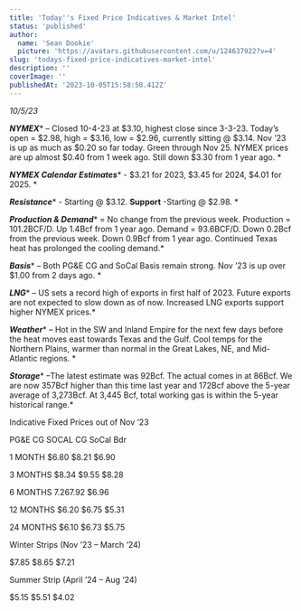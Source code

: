 ```yaml
---
title: 'Today''s Fixed Price Indicatives & Market Intel'
status: 'published'
author:
  name: 'Sean Dookie'
  picture: 'https://avatars.githubusercontent.com/u/124637922?v=4'
slug: 'todays-fixed-price-indicatives-market-intel'
description: ''
coverImage: ''
publishedAt: '2023-10-05T15:58:50.412Z'
---
```


*10/5/23*

***NYMEX**** – Closed 10-4-23 at $3.10, highest close since 3-3-23. Today’s open = $2.98, high = $3.16, low = $2.96, currently sitting @ $3.14. Nov ’23 is up as much as $0.20 so far today. Green through Nov 25. NYMEX prices are up almost $0.40 from 1 week ago. Still down $3.30 from 1 year ago. *

***NYMEX Calendar Estimates**** \- $3.21 for 2023, $3.45 for 2024, $4.01 for 2025. *

***Resistance**** \- Starting @ $3.12. ****Support**** \-Starting @ $2.98. *

***Production & Demand**** = No change from the previous week. Production = 101.2BCF/D. Up 1.4Bcf from 1 year ago. Demand = 93.6BCF/D. Down 0.2Bcf from the previous week. Down 0.9Bcf from 1 year ago. Continued Texas heat has prolonged the cooling demand.*

***Basis**** – Both PG&E CG and SoCal Basis remain strong. Nov ’23 is up over $1.00 from 2 days ago. *

***LNG**** – US sets a record high of exports in first half of 2023. Future exports are not expected to slow down as of now. Increased LNG exports support higher NYMEX prices.*

***Weather**** – Hot in the SW and Inland Empire for the next few days before the heat moves east towards Texas and the Gulf. Cool temps for the Northern Plains, warmer than normal in the Great Lakes, NE, and Mid-Atlantic regions. *

***Storage**** –The latest estimate was 92Bcf. The actual comes in at 86Bcf. We are now 357Bcf higher than this time last year and 172Bcf above the 5-year average of 3,273Bcf. At 3,445 Bcf, total working gas is within the 5-year historical range.*

Indicative Fixed Prices out of Nov ‘23

PG&E CG SOCAL CG SoCal Bdr

1 MONTH $6.80 $8.21 $6.90

3 MONTHS $8.34 $9.55 $8.28

6 MONTHS $7.26 $7.92 $6.96

12 MONTHS $6.20 $6.75 $5.31

24 MONTHS $6.10 $6.73 $5.75

Winter Strips (Nov ’23 – March ‘24)

$7.85 $8.65 $7.21

Summer Strip (April ’24 – Aug ‘24)

$5.15 $5.51 $4.02


